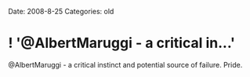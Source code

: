 Date: 2008-8-25
Categories: old

# ! '@AlbertMaruggi - a critical in...'

@AlbertMaruggi - a critical instinct and potential source of failure. Pride.
